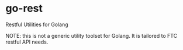 # go-rest
Restful Utilities for Golang

NOTE: this is not a generic utility toolset for Golang. It is tailored to FTC restful API needs.
